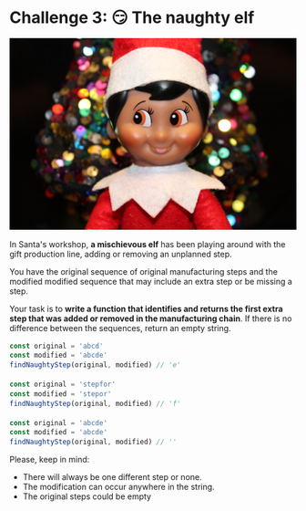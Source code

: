 # Challenge 3: 😏 The naughty elf

![Challenge3](/imgs/challenge3.jpg)

In Santa's workshop, <b>a mischievous elf</b> has been playing around with the gift production line, adding or removing an unplanned step.

You have the original sequence of original manufacturing steps and the modified modified sequence that may include an extra step or be missing a step.

Your task is to <b>write a function that identifies and returns the first extra step that was added or removed in the manufacturing chain</b>. If there is no difference between the sequences, return an empty string.

```JavaScript
const original = 'abcd'
const modified = 'abcde'
findNaughtyStep(original, modified) // 'e'

const original = 'stepfor'
const modified = 'stepor'
findNaughtyStep(original, modified) // 'f'

const original = 'abcde'
const modified = 'abcde'
findNaughtyStep(original, modified) // ''
```

Please, keep in mind:

* There will always be one different step or none.
* The modification can occur anywhere in the string.
* The original steps could be empty